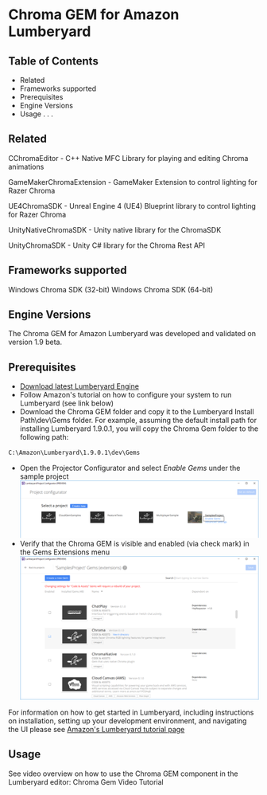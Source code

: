 # Chroma GEM for Amazon Lumberyard

## Table of Contents

- Related
- Frameworks supported
- Prerequisites
- Engine Versions
- Usage
.
.
.

## Related

CChromaEditor - C++ Native MFC Library for playing and editing Chroma animations

GameMakerChromaExtension - GameMaker Extension to control lighting for Razer Chroma

UE4ChromaSDK - Unreal Engine 4 (UE4) Blueprint library to control lighting for Razer Chroma

UnityNativeChromaSDK - Unity native library for the ChromaSDK

UnityChromaSDK - Unity C# library for the Chroma Rest API


## Frameworks supported

Windows Chroma SDK (32-bit)
Windows Chroma SDK (64-bit)

## Engine Versions

The Chroma GEM for Amazon Lumberyard was developed and validated on version 1.9 beta. 

## Prerequisites
- [Download latest Lumberyard Engine][lmb-download] 
- Follow Amazon's tutorial on how to configure your system to run Lumberyard (see link below)
- Download the Chroma GEM folder and copy it to the Lumberyard Install Path\dev\Gems folder. For example, assuming the default install path for installing Lumberyard 1.9.0.1, you will copy the Chroma Gem folder to the following path:
```sh
C:\Amazon\Lumberyard\1.9.0.1\dev\Gems
```
- Open the Projector Configurator and select *Enable Gems* under the sample project
![](Images/ProjectConfig.png?raw=true)
- Verify that the Chroma GEM is visible and enabled (via check mark) in the Gems Extensions menu
![](Images/ProjectConfigChromaGem.png?raw=true)

For information on how to get started in Lumberyard, including instructions on installation, setting up your development environment, and navigating the UI please see [Amazon's Lumberyard tutorial page][lmbtut]



## Usage
See video overview on how to use the Chroma GEM component in the Lumberyard editor: Chroma Gem Video Tutorial 


[//]: #
[lmbtut]: https://gamedev.amazon.com/forums/tutorials
[lmb-download]: https://aws.amazon.com/lumberyard/downloads/
